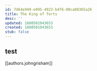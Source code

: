 ```yaml
---
id: 7d64e949-e995-4923-b4f6-00ca80365a26
title: The King of Torts
desc: ''
updated: 1600501943653
created: 1600501943653
stub: false
---
```


## test
[[authors.johngrisham]]
